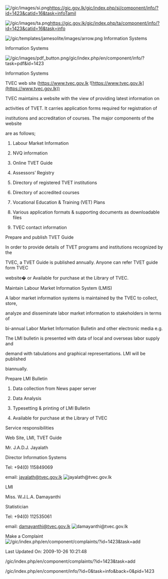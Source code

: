 <!-- Source: https://gic.gov.lk/gic/index.php/en/component/info/?id=1423&catid=16&task=info -->

![/gic/images/si.png](/gic/images/si.png)https://gic.gov.lk/gic/index.php/si/component/info/?id=1423&catid=16&task=infoTamil

![/gic/images/ta.png](/gic/images/ta.png)https://gic.gov.lk/gic/index.php/ta/component/info/?id=1423&catid=16&task=info

![/gic/templates/jamesolite/images/arrow.png](/gic/templates/jamesolite/images/arrow.png) Information Systems

Information Systems

![/gic/images/pdf_button.png](/gic/images/pdf_button.png)/gic/index.php/en/component/info/?task=pdf&id=1423

Information Systems

TVEC web site (https://www.tvec.gov.lk ![https://www.tvec.gov.lk](https://www.tvec.gov.lk))

TVEC maintains a website with the view of providing latest information on

activities of TVET. It carries application forms required for registration of

institutions and accreditation of courses. The major components of the website

are as follows;

 1. Labour Market Information

 2. NVQ information

 3. Online TVET Guide

 4. Assessors’ Registry

 5. Directory of registered TVET institutions

 6. Directory of accredited courses

 7. Vocational Education & Training (VET) Plans

 8. Various application formats & supporting documents as downloadable files

 9. TVEC contact information

Prepare and publish TVET Guide

In order to provide details of TVET programs and institutions recognized by the

TVEC, a TVET Guide is published annually. Anyone can refer TVET guide form TVEC

website� or Available for purchase at the Library of TVEC.

Maintain Labour Market Information System (LMIS)

A labor market information systems is maintained by the TVEC to collect, store,

analyze and disseminate labor market information to stakeholders in terms of

bi-annual Labor Market Information Bulletin and other electronic media e.g.

The LMI bulletin is presented with data of local and overseas labor supply and

demand with tabulations and graphical representations. LMI will be published

biannually.

Prepare LMI Bulletin

 1. Data collection from News paper server

 2. Data Analysis

 3. Typesetting & printing of LMI Bulletin

 4. Available for purchase at the Library of TVEC

Service responsibilities

Web Site, LMI, TVET Guide

Mr. J.A.D.J. Jayalath

Director Information Systems

Tel: +94(0) 115849069

email: jayalath@tvec.gov.lk ![jayalath@tvec.gov.lk](jayalath@tvec.gov.lk)

LMI

Miss. W.J.L.A. Damayanthi

Statistician

Tel: +94(0) 112535061

email: damayanthi@tvec.gov.lk ![damayanthi@tvec.gov.lk](damayanthi@tvec.gov.lk)

Make a Complaint ![/gic/index.php/en/component/complaints/?id=1423&task=add](/gic/index.php/en/component/complaints/?id=1423&task=add)

Last Updated On: 2009-10-26 10:21:48

/gic/index.php/en/component/complaints/?id=1423&task=add

/gic/index.php/en/component/info/?id=0&task=info&back=0&pid=1423